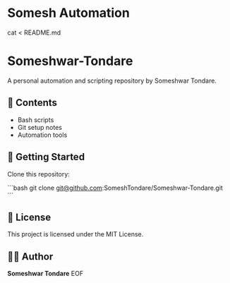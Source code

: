 # Somesh Automation
cat <<EOF > README.md
# Someshwar-Tondare

A personal automation and scripting repository by Someshwar Tondare.

## 📂 Contents

- Bash scripts
- Git setup notes
- Automation tools

## 🚀 Getting Started

Clone this repository:

\`\`\`bash
git clone git@github.com:SomeshTondare/Someshwar-Tondare.git
\`\`\`

## 📄 License

This project is licensed under the MIT License.

## 🙋‍♂️ Author

**Someshwar Tondare**
EOF

